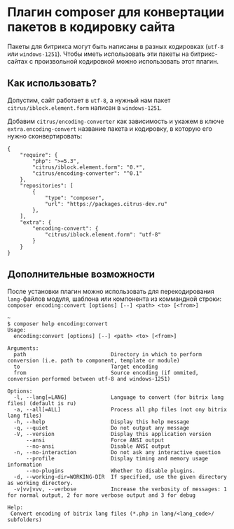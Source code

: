 # Плагин composer для конвертации пакетов в кодировку сайта
  
Пакеты для битрикса могут быть написаны в разных кодировках (`utf-8` или `windows-1251`). Чтобы иметь использовать эти пакеты на битрикс-сайтах с произвольной кодировкой можно использовать этот плагин.

## Как использовать?

Допустим, сайт работает в `utf-8`, а нужный нам пакет `citrus/iblock.element.form` написан в `windows-1251`.

Добавим `citrus/encoding-converter` как зависимость и укажем в ключе `extra.encoding-convert` название пакета и кодировку, в которую его нужно сконвертировать:

```
{
    "require": {
        "php": ">=5.3",
        "citrus/iblock.element.form": "0.*",
        "citrus/encoding-converter": "^0.1"
    },
    "repositories": [
        {
            "type": "composer",
            "url": "https://packages.citrus-dev.ru"
        },
    ],
    "extra": {
    	"encoding-convert": {
    		"citrus/iblock.element.form": "utf-8"
    	}
    }
}
```

## Дополнительные возможности

После установки плагин можно использовать для перекодирования `lang-`файлов модуля, шаблона или компонента из коммандной строки: `composer encoding:convert [options] [--] <path> <to> [<from>]`

```
~
$ composer help encoding:convert
Usage:
  encoding:convert [options] [--] <path> <to> [<from>]

Arguments:
  path                           Directory in which to perform conversion (i.e. path to component, template or module)
  to                             Target encoding
  from                           Source encoding (if ommited, conversion performed between utf-8 and windows-1251)

Options:
  -l, --lang[=LANG]              Language to convert (for bitrix lang files) (default is ru)
  -a, --all[=ALL]                Process all php files (not ony bitrix lang files)
  -h, --help                     Display this help message
  -q, --quiet                    Do not output any message
  -V, --version                  Display this application version
      --ansi                     Force ANSI output
      --no-ansi                  Disable ANSI output
  -n, --no-interaction           Do not ask any interactive question
      --profile                  Display timing and memory usage information
      --no-plugins               Whether to disable plugins.
  -d, --working-dir=WORKING-DIR  If specified, use the given directory as working directory.
  -v|vv|vvv, --verbose           Increase the verbosity of messages: 1 for normal output, 2 for more verbose output and 3 for debug

Help:
 Convert encoding of bitrix lang files (*.php in lang/<lang_code>/ subfolders)

```